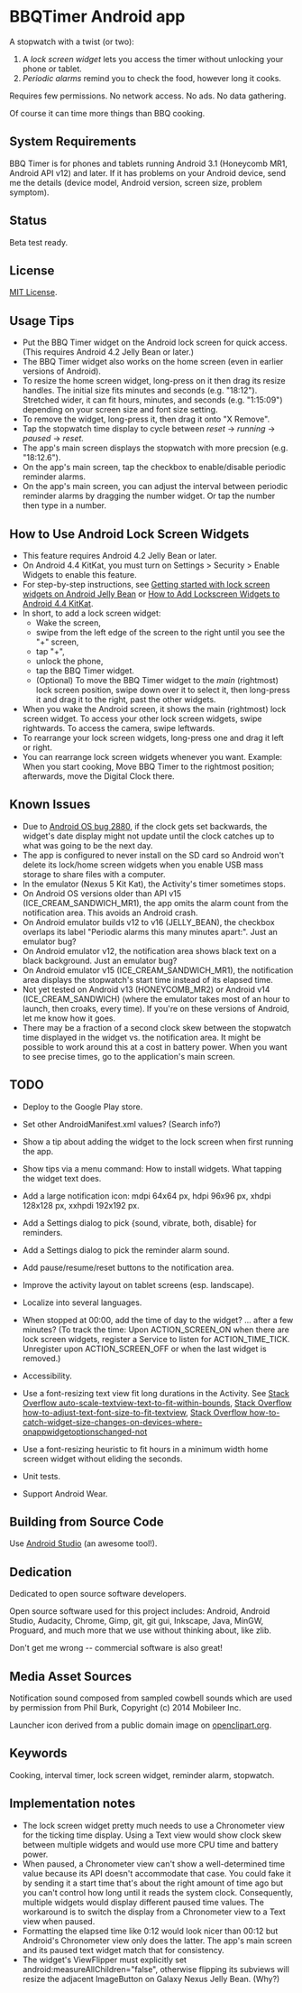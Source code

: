 # BBQTimer Android app

A stopwatch with a twist (or two):

1. A *lock screen widget* lets you access the timer without unlocking your phone or tablet.
2. *Periodic alarms* remind you to check the food, however long it cooks.

Requires few permissions. No network access. No ads. No data gathering.

Of course it can time more things than BBQ cooking.

## System Requirements

BBQ Timer is for phones and tablets running Android 3.1 (Honeycomb MR1, Android API v12) and later.
If it has problems on your Android device, send me the details (device model, Android version,
screen size, problem symptom).

## Status
Beta test ready.

## License

[MIT License](https://github.com/1fish2/BBQTimer/blob/master/LICENSE.md).

## Usage Tips
* Put the BBQ Timer widget on the Android lock screen for quick access. (This requires Android 4.2
  Jelly Bean or later.)
* The BBQ Timer widget also works on the home screen (even in earlier versions of Android).
* To resize the home screen widget, long-press on it then drag its resize handles.
  The initial size fits minutes and seconds (e.g. "18:12"). Stretched wider, it can fit hours,
  minutes, and seconds (e.g. "1:15:09") depending on your screen size and font size setting.
* To remove the widget, long-press it, then drag it onto "X Remove".
* Tap the stopwatch time display to cycle between *reset* -> *running* -> *paused* -> *reset.*
* The app's main screen displays the stopwatch with more precsion (e.g. "18:12.6").
* On the app's main screen, tap the checkbox to enable/disable periodic reminder alarms.
* On the app's main screen, you can adjust the interval between periodic reminder alarms by
  dragging the number widget. Or tap the number then type in a number.

## How to Use Android Lock Screen Widgets
* This feature requires Android 4.2 Jelly Bean or later.
* On Android 4.4 KitKat, you must turn on Settings > Security > Enable Widgets to enable this
  feature.
* For step-by-step instructions, see [Getting started with lock screen widgets on Android Jelly
  Bean](http://howto.cnet.com/8301-11310_39-57549747-285/getting-started-with-lock-screen-widgets-on-android-jelly-bean/
  "CNET How To")
  or [How to Add Lockscreen Widgets to Android 4.4
  KitKat](http://www.gottabemobile.com/2013/11/11/add-lockscreen-widgets-android-4-4-kitkat-nexus-5/
  "GottaBe Mobile").
* In short, to add a lock screen widget:
    * Wake the screen,
    * swipe from the left edge of the screen to the right until you see the "+" screen,
    * tap "+",
    * unlock the phone,
    * tap the BBQ Timer widget.
    * (Optional) To move the BBQ Timer widget to the *main* (rightmost) lock screen position, swipe
      down over it to select it, then long-press it and drag it to the right, past the other
      widgets.
* When you wake the Android screen, it shows the main (rightmost) lock screen widget.
  To access your other lock screen widgets, swipe rightwards.
  To access the camera, swipe leftwards.
* To rearrange your lock screen widgets, long-press one and drag it left or right.
* You can rearrange lock screen widgets whenever you want. Example: When you start cooking, Move
  BBQ Timer to the rightmost position; afterwards, move the Digital Clock there.

## Known Issues
* Due to [Android OS bug 2880](https://code.google.com/p/android/issues/detail?id=2880), if the
  clock gets set backwards, the widget's date display might not update until the clock catches up to
  what was going to be the next day.
* The app is configured to never install on the SD card so Android won't delete its lock/home screen
  widgets when you enable USB mass storage to share files with a computer.
* In the emulator (Nexus 5 Kit Kat), the Activity's timer sometimes stops.
* On Android OS versions older than API v15 (ICE_CREAM_SANDWICH_MR1), the app omits the alarm
  count from the notification area. This avoids an Android crash.
* On Android emulator builds v12 to v16 (JELLY_BEAN), the checkbox overlaps its label
  "Periodic alarms this many minutes apart:". Just an emulator bug?
* On Android emulator v12, the notification area shows black text on a black background.
  Just an emulator bug?
* On Android emulator v15 (ICE_CREAM_SANDWICH_MR1), the notification area displays the stopwatch's
  start time instead of its elapsed time.
* Not yet tested on Android v13 (HONEYCOMB_MR2) or Android v14 (ICE_CREAM_SANDWICH) (where the
  emulator takes most of an hour to launch, then croaks, every time). If you're on these versions of
  Android, let me know how it goes.
* There may be a fraction of a second clock skew between the stopwatch time displayed in the widget
  vs. the notification area. It might be possible to work around this at a cost in battery power.
  When you want to see precise times, go to the application's main screen.

## TODO
* Deploy to the Google Play store.
* Set other AndroidManifest.xml values? (Search info?)

* Show a tip about adding the widget to the lock screen when first running the app.
* Show tips via a menu command: How to install widgets. What tapping the widget text does.
* Add a large notification icon: mdpi 64x64 px, hdpi 96x96 px, xhdpi 128x128 px,
  xxhpdi 192x192 px.
* Add a Settings dialog to pick {sound, vibrate, both, disable} for reminders.
* Add a Settings dialog to pick the reminder alarm sound.
* Add pause/resume/reset buttons to the notification area.
* Improve the activity layout on tablet screens (esp. landscape).
* Localize into several languages.
* When stopped at 00:00, add the time of day to the widget? ... after a few minutes?
  (To track the time: Upon ACTION_SCREEN_ON when there are lock screen widgets, register a Service to
  listen for ACTION_TIME_TICK. Unregister upon ACTION_SCREEN_OFF or when the last widget is removed.)
* Accessibility.
* Use a font-resizing text view fit long durations in the Activity. See
  [Stack Overflow auto-scale-textview-text-to-fit-within-bounds](http://stackoverflow.com/questions/5033012/auto-scale-textview-text-to-fit-within-bounds/),
  [Stack Overflow how-to-adjust-text-font-size-to-fit-textview](http://stackoverflow.com/questions/2617266/how-to-adjust-text-font-size-to-fit-textview/),
  [Stack Overflow how-to-catch-widget-size-changes-on-devices-where-onappwidgetoptionschanged-not](http://stackoverflow.com/questions/17396045/how-to-catch-widget-size-changes-on-devices-where-onappwidgetoptionschanged-not)
* Use a font-resizing heuristic to fit hours in a minimum width home screen widget without eliding
  the seconds.

* Unit tests.
* Support Android Wear.

## Building from Source Code
Use [Android Studio](http://developer.android.com/sdk/installing/studio.html) (an awesome tool!).

## Dedication
Dedicated to open source software developers.

Open source software used for this project includes: Android, Android Studio, Audacity, Chrome,
Gimp, git, git gui, Inkscape, Java, MinGW, Proguard, and much more that we use without thinking
about, like zlib.

Don't get me wrong -- commercial software is also great!

## Media Asset Sources
Notification sound composed from sampled cowbell sounds which are used by permission from Phil Burk,
Copyright (c) 2014 Mobileer Inc.

Launcher icon derived from a public domain image on [openclipart.org](openclipart.org).

## Keywords
Cooking, interval timer, lock screen widget, reminder alarm, stopwatch.

## Implementation notes
* The lock screen widget pretty much needs to use a Chronometer view for the ticking time display.
Using a Text view would show clock skew between multiple widgets and would use more CPU time and
battery power.
* When paused, a Chronometer view can't show a well-determined time value because its API doesn't
accommodate that case. You could fake it by sending it a start time that's about the right amount of
time ago but you can't control how long until it reads the system clock. Consequently, multiple
widgets would display different paused time values. The workaround is to switch the display from a
Chronometer view to a Text view when paused.
* Formatting the elapsed time like 0:12 would look nicer than 00:12 but Android's Chronometer view
only does the latter. The app's main screen and its paused text widget match that for consistency.
* The widget's ViewFlipper must explicitly set android:measureAllChildren="false", otherwise
flipping its subviews will resize the adjacent ImageButton on Galaxy Nexus Jelly Bean. (Why?)

